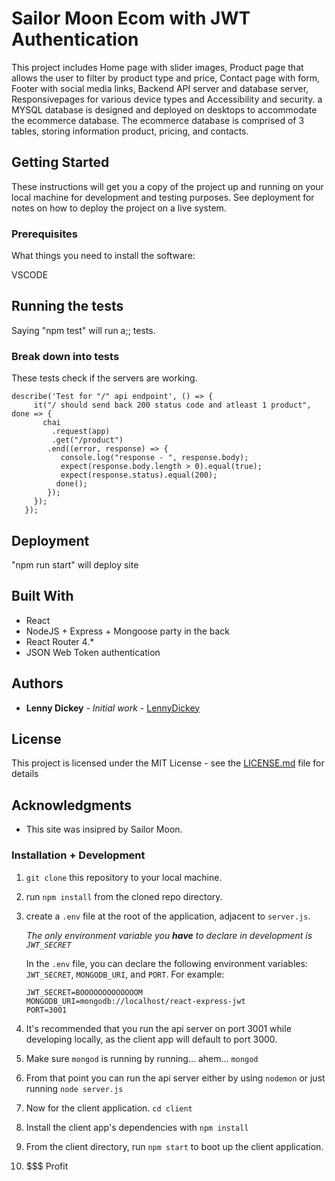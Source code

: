 # Sailor Moon Ecom with JWT Authentication

This project includes Home page with slider images, Product page that allows the user to filter by product type and price, Contact page with form, Footer with social media links, Backend API server and database server, Responsivepages for various device types and Accessibility and security. a MYSQL database is  designed and deployed on desktops to accommodate the ecommerce database. The ecommerce database is  comprised of 3 tables, storing information product, pricing, and contacts.

## Getting Started

These instructions will get you a copy of the project up and running on your local machine for development and testing purposes. See deployment for notes on how to deploy the project on a live system.

### Prerequisites

What things you need to install the software:

VSCODE

## Running the tests

Saying "npm test" will run a;; tests.

### Break down into tests

These tests check if the servers are working.

```
describe('Test for "/" api endpoint', () => {
     it("/ should send back 200 status code and atleast 1 product", done => {
       chai
         .request(app)
         .get("/product")
        .end((error, response) => {
           console.log("response - ", response.body);
           expect(response.body.length > 0).equal(true);
           expect(response.status).equal(200);
          done();
        });
     });
   });
```

## Deployment

"npm run start" will deploy site

## Built With

- React 
- NodeJS + Express + Mongoose party in the back
- React Router 4.*
- JSON Web Token authentication 

## Authors

* **Lenny Dickey** - *Initial work* - [LennyDickey](https://github.com/LennyDickey)

## License

This project is licensed under the MIT License - see the [LICENSE.md](LICENSE.md) file for details

## Acknowledgments

* This site was insipred by Sailor Moon.

### Installation + Development

1. `git clone` this repository to your local machine.

2. run `npm install` from the cloned repo directory.

3. create a `.env` file at the root of the application, adjacent to `server.js`.

   *The only environment variable you **have** to declare in development is `JWT_SECRET`*

   In the `.env` file, you can declare the following environment variables: `JWT_SECRET`, `MONGODB_URI`, and `PORT`. For example:

   ```
   JWT_SECRET=BOOOOOOOOOOOOOM
   MONGODB_URI=mongodb://localhost/react-express-jwt
   PORT=3001
   ```



4. It's recommended that you run the api server on port 3001 while developing locally, as the client app will default to port 3000.
5. Make sure `mongod` is running by running… ahem… `mongod`
6. From that point you can run the api server either by using `nodemon` or just running `node server.js`
7. Now for the client application. `cd client`
8. Install the client app's dependencies with `npm install`
9. From the client directory, run `npm start` to boot up the client application.
10. $$$ Profit

